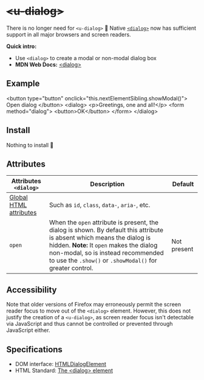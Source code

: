 # <del>&lt;u-dialog&gt;</del> <mark data-badge="html"></mark>
There is no longer need for `<u-dialog>` :tada:
Native [`<dialog>`](https://developer.mozilla.org/en-US/docs/Web/HTML/Element/dialog) now has sufficient support
in all major browsers and screen readers.

**Quick intro:**
- Use `<dialog>` to create a modal or non-modal dialog box
- **MDN Web Docs:** [&lt;dialog&gt;](https://developer.mozilla.org/en-US/docs/Web/HTML/Element/dialog)

## Example
<Sandbox>
&lt;button type="button" onclick="this.nextElementSibling.showModal()"&gt;
  Open dialog
&lt;/button&gt;
&lt;dialog&gt;
  &lt;p&gt;Greetings, one and all!&lt;/p&gt;
  &lt;form method="dialog"&gt;
    &lt;button&gt;OK&lt;/button&gt;
  &lt;/form&gt;
&lt;/dialog&gt;
</Sandbox>

## Install <mark data-badge="0 KB"></mark>

Nothing to install :tada:

## Attributes

| Attributes `<dialog>` | Description |  Default |
| - | - | - |
| [Global HTML attributes](https://developer.mozilla.org/en-US/docs/Web/HTML/Global_attributes) | Such as `id`, `class`, `data-`, `aria-`, etc. ||
| `open` | When the `open` attribute is present, the dialog is shown. By default this attribute is absent which means the dialog is hidden. **Note:** It `open` makes the dialog non-modal, so is instead recommended to use the `.show()` or `.showModal()` for greater control. | Not present |

## Accessibility

Note that older versions of Firefox may erroneously permit the screen reader focus to move out of the `<dialog>` element. However, this does not justify the creation of a `<u-dialog>`, as screen reader focus isn't detectable via JavaScript and thus cannot be controlled or prevented through JavaScript either.

## Specifications

- DOM interface: [HTMLDialogElement](https://developer.mozilla.org/en-US/docs/Web/API/HTMLDialogElement)
- HTML Standard: [The &lt;dialog&gt; element](https://html.spec.whatwg.org/multipage/interactive-elements.html#the-dialog-element)
